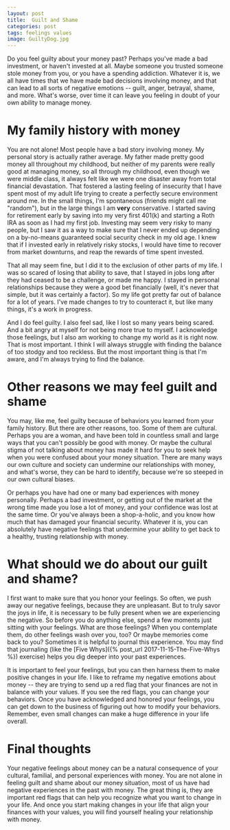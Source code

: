 ```yaml
---
layout: post
title:  Guilt and Shame
categories: post
tags: feelings values
image: GuiltyDog.jpg
---
```


Do you feel guilty about your money past? Perhaps you've made a bad investment, or haven't invested at all. Maybe someone you trusted someone stole money from you, or you have a spending addiction. Whatever it is, we all have times that we have made bad decisions involving money, and that can lead to all sorts of negative emotions -- guilt, anger, betrayal, shame, and more. What's worse, over time it can leave you feeling in doubt of your own ability to manage money.

<!--more-->

# My family history with money
You are not alone! Most people have a bad story involving money. My personal story is actually rather average. My father made pretty good money all throughout my childhood, but neither of my parents were really good at managing money, so all through my childhood, even though we were middle class, it always felt like we were one disaster away from total financial devastation. That fostered a lasting feeling of insecurity that I have spent most of my adult life trying to create a perfectly secure environment around me. In the small things, I'm spontaneous (friends might call me "random"), but in the large things I am **very** conservative. I started saving for retirement early by saving into my very first 401(k) and starting a Roth IRA as soon as I had my first job. Investing may seem very risky to many people, but I saw it as a way to make sure that I never ended up depending on a by-no-means guaranteed social security check in my old age. I knew that if I invested early in relatively risky stocks, I would have time to recover from market downturns, and reap the rewards of time spent invested.

That all may seem fine, but I did it to the exclusion of other parts of my life. I was so scared of losing that ability to save, that I stayed in jobs long after they had ceased to be a challenge, or made me happy. I stayed in personal relationships because they were a good bet financially (well, it's never that simple, but it was certainly a factor). So my life got pretty far out of balance for a lot of years. I've made changes to try to counteract it, but like many things, it's a work in progress. 

And I do feel guilty. I also feel sad, like I lost so many years being scared. And a bit angry at myself for not being more true to myself. I acknowledge those feelings, but I also am working to change my world as it is right now. That is most important. I think I will always struggle with finding the balance of too stodgy and too reckless. But the most important thing is that I'm aware, and I'm always trying to find the balance.

# Other reasons we may feel guilt and shame
You may, like me, feel guilty because of behaviors you learned from your family history. But there are other reasons, too. Some of them are cultural. Perhaps you are a woman, and have been told in countless small and large ways that you can't possibly be good with money. Or maybe the cultural stigma of not talking about money has made it hard for you to seek help when you were confused about your money situation. There are many ways our own culture and society can undermine our relationships with money, and what's worse, they can be hard to identify, because we're so steeped in our own cultural biases.

Or perhaps you have had one or many bad experiences with money personally. Perhaps a bad investment, or getting out of the market at the wrong time made you lose a lot of money, and your confidence was lost at the same time. Or you've always been a shop-a-holic, and you know how much that has damaged your financial security. Whatever it is, you can absolutely have negative feelings that undermine your ability to get back to a healthy, trusting relationship with money.

# What should we do about our guilt and shame?
I first want to make sure that you honor your feelings. So often, we push away our negative feelings, because they are unpleasant. But to truly savor the joys in life, it is necessary to be fully present when we are experiencing the negative. So before you do anything else, spend a few moments just sitting with your feelings. What are those feelings? When you contemplate them, do other feelings wash over you, too? Or maybe memories come back to you? Sometimes it is helpful to journal this experience. You may find that journaling (like the [Five Whys]({% post_url 2017-11-15-The-Five-Whys %}) exercise) helps you dig deeper into your past experiences.

It is important to feel your feelings, but you can then harness them to make positive changes in your life. I like to reframe my negative emotions about money -- they are trying to send up a red flag that your finances are not in balance with your values. If you see the red flags, you can change your behaviors. Once you have acknowledged and honored your feelings, you can get down to the business of figuring out how to modify your behaviors. Remember, even small changes can make a huge difference in your life overall.

# Final thoughts
Your negative feelings about money can be a natural consequence of your cultural, familial, and personal experiences with money. You are not alone in feeling guilt and shame about our money situation, most of us have had negative experiences in the past with money. The great thing is, they are important red flags that can help you recognize what you want to change in your life. And once you start making changes in your life that align your finances with your values, you will find yourself healing your relationship with money.